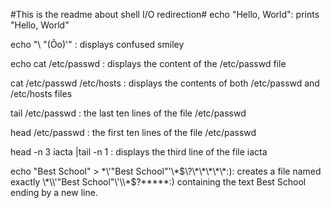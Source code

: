 #This is the readme about shell I/O  redirection#
echo "Hello, World": prints "Hello, World"
 
echo "\ "(Ôo)'" : displays  confused smiley

echo cat /etc/passwd : displays the content of the /etc/passwd file 

cat /etc/passwd  /etc/hosts : displays the contents of both /etc/passwd and /etc/hosts files 

tail  /etc/passwd : the last ten lines of the file /etc/passwd  

head  /etc/passwd : the first ten lines of the file /etc/passwd

head -n 3 iacta |tail -n 1 : displays the third line of the file iacta

echo "Best School" > \*\\'"Best School"\'\\*$\?\*\*\*\*\*:): creates a file named exactly \*\\'"Best School"\'\\*$\?\*\*\*\*\*:) containing the text Best School ending by a new line. 


